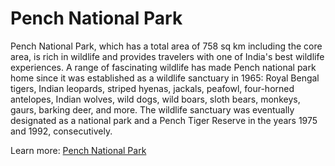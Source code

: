 # Pench National Park
Pench National Park, which has a total area of 758 sq km including the core area, is rich in wildlife and provides travelers with one of India's best wildlife experiences. A range of fascinating wildlife has made Pench national park home since it was established as a wildlife sanctuary in 1965: Royal Bengal tigers, Indian leopards, striped hyenas, jackals, peafowl, four-horned antelopes, Indian wolves, wild dogs, wild boars, sloth bears, monkeys, gaurs, barking deer, and more. The wildlife sanctuary was eventually designated as a national park and a Pench Tiger Reserve in the years 1975 and 1992, consecutively.

Learn more: [Pench National Park](https://mpforest.co.in/pench-national-park-safari.html)
